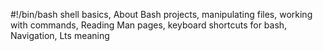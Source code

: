 #!/bin/bash
shell basics, About Bash projects, manipulating files, working with commands, Reading Man pages, keyboard shortcuts for bash, Navigation, Lts meaning
